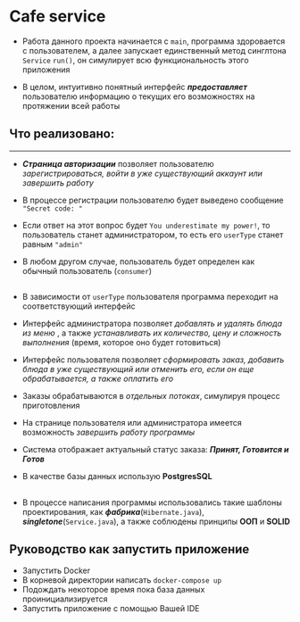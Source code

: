# Cafe service

- Работа данного проекта начинается с `main`, программа здоровается с пользователем, а далее запускает единственный метод синглтона 
`Service` `run()`, он симулирует всю функциональность этого приложения


- В целом, интуитивно понятный интерфейс ***предоставляет*** пользователю информацию о текущих его возможностях на протяжении всей работы
## Что реализовано:

---

- ***Страница авторизации*** позволяет пользователю *зарегистрироваться, войти в уже существующий аккаунт или завершить работу*


- В процессе регистрации пользователю будет выведено сообщение `"Secret code: "`


- Если ответ на этот вопрос будет `You underestimate my power!`, то пользователь станет администратором, то есть его 
`userType` станет равным `"admin"`


- В любом другом случае, пользователь будет определен как обычный пользователь (`consumer`)

##


- В зависимости от `userType` пользователя программа переходит на соответствующий интерфейс

- Интерфейс администратора позволяет *добавлять и удалять блюда из меню* , а также *устанавливать их количество, цену и сложность выполнения* (время, которое оно будет готовиться)

- Интерфейс пользователя позволяет *сформировать заказ, добавить блюда в уже существующий или отменить его, если он еще обрабатывается, а также оплатить его*

- Заказы обрабатываются в *отдельных потоках*, симулируя процесс приготовления

- На странице пользователя или администратора имеется возможность *завершить работу программы*

- Система отображает актуальный статус заказа: ***Принят, Готовится и Готов***

- В качестве базы данных использую **PostgresSQL**

## 

- В процессе написания программы использовались такие шаблоны проектирования, как ***фабрика***(`Hibernate.java`), ***singletone***(`Service.java`), а также соблюдены принципы **ООП** и **SOLID**
## Руководство как запустить приложение

- Запустить Docker
- В корневой директории написать ```docker-compose up```
- Подождать некоторое время пока база данных проинициализируется
- Запустить приложение с помощью Вашей IDE